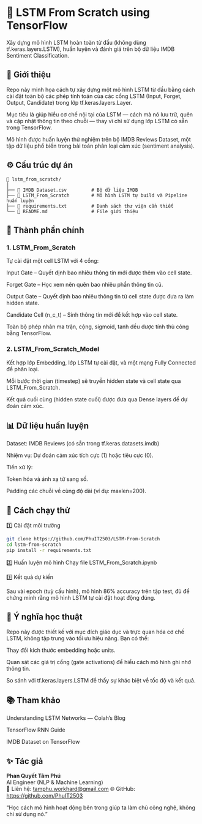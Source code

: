 # 🧠 LSTM From Scratch using TensorFlow

Xây dựng mô hình LSTM hoàn toàn từ đầu (không dùng tf.keras.layers.LSTM), huấn luyện và đánh giá trên bộ dữ liệu IMDB Sentiment Classification.

## 📘 Giới thiệu

Repo này minh họa cách tự xây dựng một mô hình LSTM từ đầu bằng cách cài đặt toàn bộ các phép tính toán của các cổng LSTM (Input, Forget, Output, Candidate) trong lớp tf.keras.layers.Layer.

Mục tiêu là giúp hiểu cơ chế nội tại của LSTM — cách mà nó lưu trữ, quên và cập nhật thông tin theo chuỗi — thay vì chỉ sử dụng lớp LSTM có sẵn trong TensorFlow.

Mô hình được huấn luyện thử nghiệm trên bộ IMDB Reviews Dataset, một tập dữ liệu phổ biến trong bài toán phân loại cảm xúc (sentiment analysis).

## ⚙️ Cấu trúc dự án
```
📂 lstm_from_scratch/
│
├── 📜 IMDB Dataset.csv         # Bộ dữ liệu IMDB
├── 📜 LSTM_From_Scratch        # Mô hình LSTM tự build và Pipeline huấn luyện
├── 📜 requirements.txt         # Danh sách thư viện cần thiết
└── 📘 README.md                # File giới thiệu
```

## 🧩 Thành phần chính
### 1. LSTM_From_Scratch

Tự cài đặt một cell LSTM với 4 cổng:

Input Gate – Quyết định bao nhiêu thông tin mới được thêm vào cell state.

Forget Gate – Học xem nên quên bao nhiêu phần thông tin cũ.

Output Gate – Quyết định bao nhiêu thông tin từ cell state được đưa ra làm hidden state.

Candidate Cell (n_c_t) – Sinh thông tin mới để kết hợp vào cell state.

Toàn bộ phép nhân ma trận, cộng, sigmoid, tanh đều được tính thủ công bằng TensorFlow.

### 2. LSTM_From_Scratch_Model

Kết hợp lớp Embedding, lớp LSTM tự cài đặt, và một mạng Fully Connected để phân loại.

Mỗi bước thời gian (timestep) sẽ truyền hidden state và cell state qua LSTM_From_Scratch.

Kết quả cuối cùng (hidden state cuối) được đưa qua Dense layers để dự đoán cảm xúc.

## 📊 Dữ liệu huấn luyện

Dataset: IMDB Reviews (có sẵn trong tf.keras.datasets.imdb)

Nhiệm vụ: Dự đoán cảm xúc tích cực (1) hoặc tiêu cực (0).

Tiền xử lý:

Token hóa và ánh xạ từ sang số.

Padding các chuỗi về cùng độ dài (ví dụ: maxlen=200).

## 🚀 Cách chạy thử
1️⃣ Cài đặt môi trường
```bash
git clone https://github.com/PhuIT2503/LSTM-From-Scratch
cd lstm-from-scratch
pip install -r requirements.txt
```
2️⃣ Huấn luyện mô hình
Chạy file LSTM_From_Scratch.ipynb

3️⃣ Kết quả dự kiến

Sau vài epoch (tuỳ cấu hình), mô hình 86% accuracy trên tập test, đủ để chứng minh rằng mô hình LSTM tự cài đặt hoạt động đúng.

## 🧠 Ý nghĩa học thuật

Repo này được thiết kế với mục đích giáo dục và trực quan hóa cơ chế LSTM, không tập trung vào tối ưu hiệu năng.
Bạn có thể:

Thay đổi kích thước embedding hoặc units.

Quan sát các giá trị cổng (gate activations) để hiểu cách mô hình ghi nhớ thông tin.

So sánh với tf.keras.layers.LSTM để thấy sự khác biệt về tốc độ và kết quả.

## 📚 Tham khảo

Understanding LSTM Networks — Colah’s Blog

TensorFlow RNN Guide

IMDB Dataset on TensorFlow

## ✨ Tác giả

**Phan Quyết Tâm Phú**  
AI Engineer (NLP & Machine Learning)  
📧 Liên hệ: tamphu.workhard@gmail.com
🌐 GitHub: https://github.com/PhuIT2503

“Học cách mô hình hoạt động bên trong giúp ta làm chủ công nghệ, không chỉ sử dụng nó.”